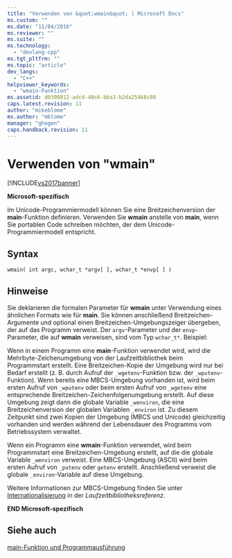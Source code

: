 ```yaml
---
title: "Verwenden von &quot;wmain&quot; | Microsoft Docs"
ms.custom: ""
ms.date: "11/04/2016"
ms.reviewer: ""
ms.suite: ""
ms.technology: 
  - "devlang-cpp"
ms.tgt_pltfrm: ""
ms.topic: "article"
dev_langs: 
  - "C++"
helpviewer_keywords: 
  - "wmain-Funktion"
ms.assetid: d0300812-adc4-40c6-bba3-b2da25468c80
caps.latest.revision: 11
author: "mikeblome"
ms.author: "mblome"
manager: "ghogen"
caps.handback.revision: 11
---
```

# Verwenden von &quot;wmain&quot;
[!INCLUDE[vs2017banner](../assembler/inline/includes/vs2017banner.md)]

**Microsoft\-spezifisch**  
  
 Im Unicode\-Programmiermodell können Sie eine Breitzeichenversion der **main**\-Funktion definieren.  Verwenden Sie **wmain** anstelle von **main**, wenn Sie portablen Code schreiben möchten, der dem Unicode\-Programmiermodell entspricht.  
  
## Syntax  
  
```  
wmain( int argc, wchar_t *argv[ ], wchar_t *envp[ ] )  
```  
  
## Hinweise  
 Sie deklarieren die formalen Parameter für **wmain** unter Verwendung eines ähnlichen Formats wie für **main**.  Sie können anschließend Breitzeichen\-Argumente und optional einen Breitzeichen\-Umgebungszeiger übergeben, der auf das Programm verweist.  Der `argv`\-Parameter und der `envp`\-Parameter, die auf **wmain** verweisen, sind vom Typ `wchar_t*`.  Beispiel:  
  
 Wenn in einem Programm eine **main**\-Funktion verwendet wird, wird die Mehrbyte\-Zeichenumgebung von der Laufzeitbibliothek beim Programmstart erstellt.  Eine Breitzeichen\-Kopie der Umgebung wird nur bei Bedarf erstellt \(z. B. durch Aufruf der `_wgetenv`\-Funktion bzw. der `_wputenv`\-Funktion\).  Wenn bereits eine MBCS\-Umgebung vorhanden ist, wird beim ersten Aufruf von `_wputenv` oder beim ersten Aufruf von `_wgetenv` eine entsprechende Breitzeichen\-Zeichenfolgenumgebung erstellt. Auf diese Umgebung zeigt dann die globale Variable `_wenviron`, die eine Breitzeichenversion der globalen Variablen `_environ` ist.  Zu diesem Zeitpunkt sind zwei Kopien der Umgebung \(MBCS und Unicode\) gleichzeitig vorhanden und werden während der Lebensdauer des Programms vom Betriebssystem verwaltet.  
  
 Wenn ein Programm eine **wmain**\-Funktion verwendet, wird beim Programmstart eine Breitzeichen\-Umgebung erstellt, auf die die globale Variable `_wenviron` verweist.  Eine MBCS\-Umgebung \(ASCII\) wird beim ersten Aufruf von `_putenv` oder `getenv` erstellt. Anschließend verweist die globale `_environ`\-Variable auf diese Umgebung.  
  
 Weitere Informationen zur MBCS\-Umgebung finden Sie unter [Internationalisierung](../c-runtime-library/internationalization.md) in der *Laufzeitbibliotheksreferenz*.  
  
 **END Microsoft\-spezifisch**  
  
## Siehe auch  
 [main\-Funktion und Programmausführung](../c-language/main-function-and-program-execution.md)